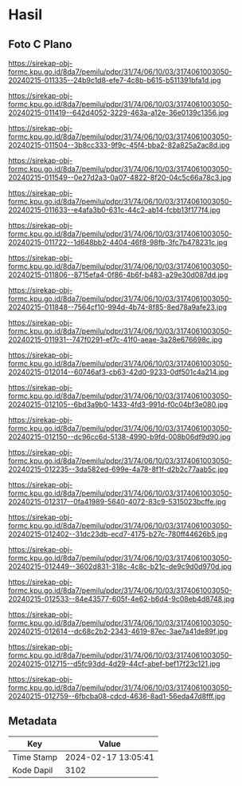 # Hasil

## Foto C Plano

https://sirekap-obj-formc.kpu.go.id/8da7/pemilu/pdpr/31/74/06/10/03/3174061003050-20240215-011335--24b9c1d8-efe7-4c8b-b615-b511391bfa1d.jpg

https://sirekap-obj-formc.kpu.go.id/8da7/pemilu/pdpr/31/74/06/10/03/3174061003050-20240215-011419--642d4052-3229-463a-a12e-36e0139c1356.jpg

https://sirekap-obj-formc.kpu.go.id/8da7/pemilu/pdpr/31/74/06/10/03/3174061003050-20240215-011504--3b8cc333-9f9c-45f4-bba2-82a825a2ac8d.jpg

https://sirekap-obj-formc.kpu.go.id/8da7/pemilu/pdpr/31/74/06/10/03/3174061003050-20240215-011549--0e27d2a3-0a07-4822-8f20-04c5c66a78c3.jpg

https://sirekap-obj-formc.kpu.go.id/8da7/pemilu/pdpr/31/74/06/10/03/3174061003050-20240215-011633--e4afa3b0-631c-44c2-ab14-fcbb13f177f4.jpg

https://sirekap-obj-formc.kpu.go.id/8da7/pemilu/pdpr/31/74/06/10/03/3174061003050-20240215-011722--1d648bb2-4404-46f8-98fb-3fc7b478231c.jpg

https://sirekap-obj-formc.kpu.go.id/8da7/pemilu/pdpr/31/74/06/10/03/3174061003050-20240215-011806--8715efa4-0f86-4b6f-b483-a29e30d087dd.jpg

https://sirekap-obj-formc.kpu.go.id/8da7/pemilu/pdpr/31/74/06/10/03/3174061003050-20240215-011848--7564cf10-994d-4b74-8f85-8ed78a9afe23.jpg

https://sirekap-obj-formc.kpu.go.id/8da7/pemilu/pdpr/31/74/06/10/03/3174061003050-20240215-011931--747f0291-ef7c-41f0-aeae-3a28e676698c.jpg

https://sirekap-obj-formc.kpu.go.id/8da7/pemilu/pdpr/31/74/06/10/03/3174061003050-20240215-012014--60746af3-cb63-42d0-9233-0df501c4a214.jpg

https://sirekap-obj-formc.kpu.go.id/8da7/pemilu/pdpr/31/74/06/10/03/3174061003050-20240215-012105--6bd3a9b0-1433-4fd3-991d-f0c04bf3e080.jpg

https://sirekap-obj-formc.kpu.go.id/8da7/pemilu/pdpr/31/74/06/10/03/3174061003050-20240215-012150--dc96cc6d-5138-4990-b9fd-008b06df9d90.jpg

https://sirekap-obj-formc.kpu.go.id/8da7/pemilu/pdpr/31/74/06/10/03/3174061003050-20240215-012235--3da582ed-699e-4a78-8f1f-d2b2c77aab5c.jpg

https://sirekap-obj-formc.kpu.go.id/8da7/pemilu/pdpr/31/74/06/10/03/3174061003050-20240215-012317--0fa41989-5640-4072-83c9-5315023bcffe.jpg

https://sirekap-obj-formc.kpu.go.id/8da7/pemilu/pdpr/31/74/06/10/03/3174061003050-20240215-012402--31dc23db-ecd7-4175-b27c-780ff44626b5.jpg

https://sirekap-obj-formc.kpu.go.id/8da7/pemilu/pdpr/31/74/06/10/03/3174061003050-20240215-012449--3602d831-318c-4c8c-b21c-de9c9d0d970d.jpg

https://sirekap-obj-formc.kpu.go.id/8da7/pemilu/pdpr/31/74/06/10/03/3174061003050-20240215-012533--84e43577-605f-4e62-b6d4-9c08eb4d8748.jpg

https://sirekap-obj-formc.kpu.go.id/8da7/pemilu/pdpr/31/74/06/10/03/3174061003050-20240215-012614--dc68c2b2-2343-4619-87ec-3ae7a41de89f.jpg

https://sirekap-obj-formc.kpu.go.id/8da7/pemilu/pdpr/31/74/06/10/03/3174061003050-20240215-012715--d5fc93dd-4d29-44cf-abef-bef17f23c121.jpg

https://sirekap-obj-formc.kpu.go.id/8da7/pemilu/pdpr/31/74/06/10/03/3174061003050-20240215-012759--6fbcba08-cdcd-4636-8ad1-56eda47d8fff.jpg


## Metadata

| Key        | Value               |
| ---------- | ------------------- |
| Time Stamp | 2024-02-17 13:05:41 |
| Kode Dapil | 3102                |



